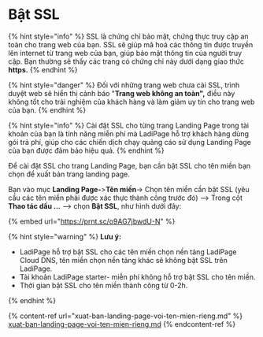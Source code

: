 # Bật SSL

{% hint style="info" %}
SSL là chứng chỉ bảo mật, chứng thực truy cập an toàn cho trang web của bạn. SSL sẽ giúp mã hoá các thông tin được truyền lên internet từ trang web của bạn, giúp bảo mật thông tin của người truy cập. Bạn thường sẽ thấy các trang có chứng chỉ này <img src="../.gitbook/assets/khóa.png" alt="" data-size="line">dưới dạng giao thức **https.**&#x20;
{% endhint %}

{% hint style="danger" %}
Đối với những trang web chưa cài SSL, trình duyệt web sẽ hiển thị cảnh báo "**Trang web không an toàn",** điều này không tốt cho trải nghiệm của khách hàng và làm giảm uy tín cho trang web của bạn.&#x20;
{% endhint %}

{% hint style="info" %}
Cài đặt SSL cho từng trang Landing Page trong tài khoản của bạn là tính năng miễn phí mà LadiPage hỗ trợ khách hàng dùng gói trả phí, giúp cho các chiến dịch chạy quảng cáo sử dụng Landing Page của bạn được đảm bảo hiệu quả.&#x20;
{% endhint %}

Để cài đặt SSL cho trang Landing Page, bạn cần bật SSL cho tên miền bạn chọn để xuất bản trang landing page.

Bạn vào mục **Landing Page-**>**Tên miền**-> Chọn tên miền cần bật SSL (yêu cầu các tên miền phải được xác thực thành công trước đó) --> Trong cột **Thao tác dấu ...** --> chọn **Bật SSL**, như hình dưới đây:

{% embed url="https://prnt.sc/o9AG7jbwdU-N" %}

{% hint style="warning" %}
**Lưu ý:**

* LadiPage hỗ trợ bật SSL cho các tên miền chọn nền tảng LadiPage Cloud DNS, tên miền chọn nền tảng khác sẽ không bật SSL trên LadiPage.
* Tài khoản LadiPage starter- miễn phí không hỗ trợ bật SSL cho tên miền.
* Thời gian bật SSL cho tên miền thành công từ 0-2h.


{% endhint %}

{% content-ref url="xuat-ban-landing-page-voi-ten-mien-rieng.md" %}
[xuat-ban-landing-page-voi-ten-mien-rieng.md](xuat-ban-landing-page-voi-ten-mien-rieng.md)
{% endcontent-ref %}

